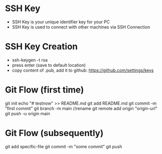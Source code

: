 # SSH Key
- SSH Key is your unique identifier key for your PC
- SSH Key is used to connect with other machines via SSH Connection

# SSH Key Creation
- ssh-keygen -t rsa
- press enter (save to default location)
- copy content of .pub, add it to github: https://github.com/settings/keys

# Git Flow (first time)
git init
echo "# testnow" >> README.md
git add README.md
git commit -m "first commit"
git branch -m main //rename
git remote add origin "origin-url"
git push -u origin main

# Git Flow (subsequently)
git add specific-file
git commit -m "some commit"
git push
